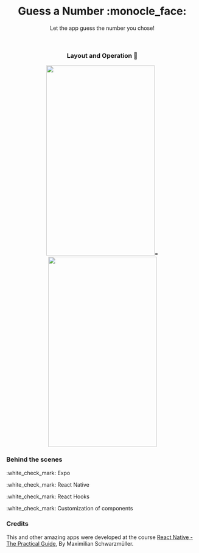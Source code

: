 <h1 align="center">
Guess a Number :monocle_face:
</h1>
 
<p align="center">Let the app guess the number you chose!</p>
<br/>

<div align="center">
  <h3>Layout and Operation 🎨</h3>
  <img src="https://user-images.githubusercontent.com/86886134/147980429-86965475-fff7-4efe-bdc0-3871b1c51b37.gif" width="285" height="500"/>=
  <img src="https://user-images.githubusercontent.com/86886134/147981057-155e146f-b32d-4172-864d-de9aa3d4b884.gif" width="285" height="500"/>
</div>

<h3>
Behind the scenes
</h3>

<div>
  <p>:white_check_mark: Expo</p>
  <p>:white_check_mark: React Native </p>
  <p>:white_check_mark: React Hooks</p>
  <p>:white_check_mark: Customization of components</p>
</div>

<h3>
Credits
</h3>

This and other amazing apps were developed at the course [React Native - The Practical Guide](https://www.udemy.com/course/react-native-the-practical-guide/), By Maximilian Schwarzmüller.
